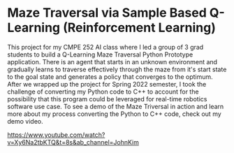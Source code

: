 # Maze Traversal via Sample Based Q-Learning (Reinforcement Learning)

This project for my CMPE 252 AI class where I led a group of 3 grad students to build a Q-Learning Maze Traversal Python Prototype application. There is an agent that starts in an unknown environment and gradually learns to traverse effectively through the maze from it's start state to the goal state and generates a policy that converges to the optimum. After we wrapped up the project for Spring 2022 semester, I took the challenge of converting my Python code to C++ to account for the possibility that this program could be leveraged for real-time robotics software use case. To see a demo of the Maze Triversal in action and learn more about my process converting the Python to C++ code, check out my demo video.


https://www.youtube.com/watch?v=Xy6Na2tbKTQ&t=8s&ab_channel=JohnKim
